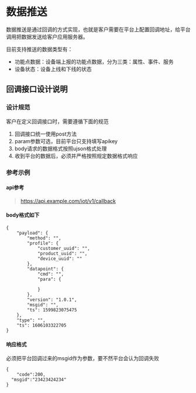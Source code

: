 # 数据推送

数据推送是通过回调的方式实现，也就是客户需要在平台上配置回调地址，给平台调用把数据发送给客户应用服务器。

目前支持推送的数据类型有：

* 功能点数据：设备端上报的功能点数据，分为三类：属性、事件、服务
* 设备状态：设备上线和下线的状态

## 回调接口设计说明

### 设计规范

客户在定义回调接口时，需要遵循下面的规范

1. 回调接口统一使用post方法
2. param参数可选，目前平台只支持填写apikey
3. body请求的数据格式按照ujson格式处理
4. 收到平台的数据后，必须并严格按照规定数据格式响应

### 参考示例

#### api参考

> https://api.example.com/iot/v1/callback

#### body格式如下

```text
{
	"payload": {
		"method": "",
		"profile": {
			"customer_uuid": "",
			"product_uuid": "",
			"device_uuid": ""
		},
		"datapoint": {
			"cmd": "",
			"para": {

			}
		},
		"version": "1.0.1",
		"msgid": "",
		"ts": 1599823075475
	},
	"type": "",
	"ts": 1606103322705
}
```

#### 响应格式

必须把平台回调过来的msgid作为参数，要不然平台会认为回调失败

```text
{
	"code":200,
  "msgid":"23423424234"
}
```



